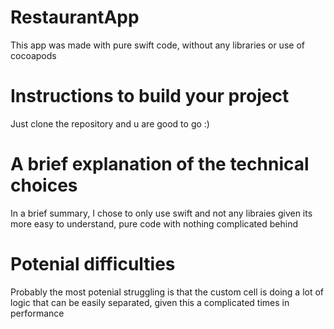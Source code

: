 # RestaurantApp
This app was made with pure swift code, without any libraries or use of cocoapods 

#  Instructions to build your project
Just clone the repository and u are good to go :) 

# A brief explanation of the technical choices
In a brief summary, I chose to only use swift and not any libraies given its more easy to understand, pure code with nothing complicated behind 

# Potenial difficulties
Probably the most potenial struggling is that the custom cell is doing a lot of logic that can be easily separated, given this a complicated times in performance 
